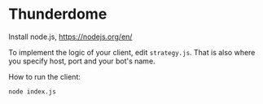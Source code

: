 # Thunderdome

Install node.js, https://nodejs.org/en/

To implement the logic of your client, edit `strategy.js`. That is also where you specify host, port and your bot's name.

How to run the client:
```
node index.js
```
